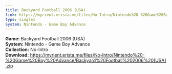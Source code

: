 ```yaml
---
title: Backyard Football 2006 (USA)
link: https://myrient.erista.me/files/No-Intro/Nintendo%20-%20Game%20Boy%20Advance/Backyard%20Football%202006%20(USA).zip
type: single1
System: Nintendo - Game Boy Advance
---
```

<b>Game:</b> Backyard Football 2006 (USA)<br>
<b>System:</b> Nintendo - Game Boy Advance<br>
<b>Collection:</b> No-Intro<br>
<b>Download:</b> https://myrient.erista.me/files/No-Intro/Nintendo%20-%20Game%20Boy%20Advance/Backyard%20Football%202006%20(USA).zip